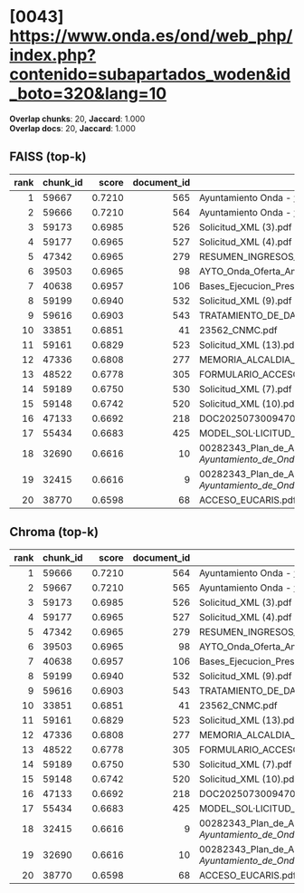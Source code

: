 # [0043] https://www.onda.es/ond/web_php/index.php?contenido=subapartados_woden&id_boto=320&lang=10

**Overlap chunks**: 20, **Jaccard**: 1.000  
**Overlap docs**: 20, **Jaccard**: 1.000

## FAISS (top-k)
rank | chunk_id | score | document_id | title
---:|---|---:|---:|---
1 | 59667 | 0.7210 | 565 | Ayuntamiento Onda - www.onda.es
2 | 59666 | 0.7210 | 564 | Ayuntamiento Onda - www.onda.es
3 | 59173 | 0.6985 | 526 | Solicitud_XML (3).pdf
4 | 59177 | 0.6965 | 527 | Solicitud_XML (4).pdf
5 | 47342 | 0.6965 | 279 | RESUMEN_INGRESOS_2025.pdf_1742285328909.pdf
6 | 39503 | 0.6965 | 98 | AYTO_Onda_Oferta_Anexo_I_firmado.pdf.pdf
7 | 40638 | 0.6957 | 106 | Bases_Ejecucion_Presupuesto_2025.pdf
8 | 59199 | 0.6940 | 532 | Solicitud_XML (9).pdf
9 | 59616 | 0.6903 | 543 | TRATAMIENTO_DE_DATOS.pdf
10 | 33851 | 0.6851 | 41 | 23562_CNMC.pdf
11 | 59161 | 0.6829 | 523 | Solicitud_XML (13).pdf
12 | 47336 | 0.6808 | 277 | MEMORIA_ALCALDIA_PRESUPUESTO_2025.pdf_1742285328938.pdf
13 | 48522 | 0.6778 | 305 | FORMULARIO_ACCESO_PID.pdf
14 | 59189 | 0.6750 | 530 | Solicitud_XML (7).pdf
15 | 59148 | 0.6742 | 520 | Solicitud_XML (10).pdf
16 | 47133 | 0.6692 | 218 | DOC20250730094702ANEXO_I_signed.pdf.pdf
17 | 55434 | 0.6683 | 425 | MODEL_SOL·LICITUD_ESCOLETA_ESTIU_2025 (1).pdf
18 | 32690 | 0.6616 | 10 | 00282343_Plan_de_Adecuacion_al_ENS_-_Ayuntamiento_de_Onda_(1).pdf.pdf
19 | 32415 | 0.6616 | 9 | 00282343_Plan_de_Adecuacion_al_ENS_-_Ayuntamiento_de_Onda_(1).pdf (1).pdf
20 | 38770 | 0.6598 | 68 | ACCESO_EUCARIS.pdf

## Chroma (top-k)
rank | chunk_id | score | document_id | title
---:|---|---:|---:|---
1 | 59666 | 0.7210 | 564 | Ayuntamiento Onda - www.onda.es
2 | 59667 | 0.7210 | 565 | Ayuntamiento Onda - www.onda.es
3 | 59173 | 0.6985 | 526 | Solicitud_XML (3).pdf
4 | 59177 | 0.6965 | 527 | Solicitud_XML (4).pdf
5 | 47342 | 0.6965 | 279 | RESUMEN_INGRESOS_2025.pdf_1742285328909.pdf
6 | 39503 | 0.6965 | 98 | AYTO_Onda_Oferta_Anexo_I_firmado.pdf.pdf
7 | 40638 | 0.6957 | 106 | Bases_Ejecucion_Presupuesto_2025.pdf
8 | 59199 | 0.6940 | 532 | Solicitud_XML (9).pdf
9 | 59616 | 0.6903 | 543 | TRATAMIENTO_DE_DATOS.pdf
10 | 33851 | 0.6851 | 41 | 23562_CNMC.pdf
11 | 59161 | 0.6829 | 523 | Solicitud_XML (13).pdf
12 | 47336 | 0.6808 | 277 | MEMORIA_ALCALDIA_PRESUPUESTO_2025.pdf_1742285328938.pdf
13 | 48522 | 0.6778 | 305 | FORMULARIO_ACCESO_PID.pdf
14 | 59189 | 0.6750 | 530 | Solicitud_XML (7).pdf
15 | 59148 | 0.6742 | 520 | Solicitud_XML (10).pdf
16 | 47133 | 0.6692 | 218 | DOC20250730094702ANEXO_I_signed.pdf.pdf
17 | 55434 | 0.6683 | 425 | MODEL_SOL·LICITUD_ESCOLETA_ESTIU_2025 (1).pdf
18 | 32415 | 0.6616 | 9 | 00282343_Plan_de_Adecuacion_al_ENS_-_Ayuntamiento_de_Onda_(1).pdf (1).pdf
19 | 32690 | 0.6616 | 10 | 00282343_Plan_de_Adecuacion_al_ENS_-_Ayuntamiento_de_Onda_(1).pdf.pdf
20 | 38770 | 0.6598 | 68 | ACCESO_EUCARIS.pdf
